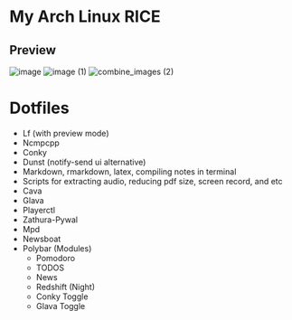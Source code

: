 # My Arch Linux RICE
## Preview

![image](https://user-images.githubusercontent.com/89016694/205252524-98c5e128-2ec3-4725-9def-d14c8c65edbc.png)
![image (1)](https://user-images.githubusercontent.com/89016694/205252536-941b4e54-0987-4356-ad34-eae06465449d.png)
![combine_images (2)](https://user-images.githubusercontent.com/89016694/205252605-3f7bb8a7-8a89-4a1e-8fed-d4210890fafe.png)

# Dotfiles

- Lf (with preview mode)
- Ncmpcpp
- Conky
- Dunst (notify-send ui alternative)
- Markdown, rmarkdown, latex, compiling notes in terminal
- Scripts for extracting audio, reducing pdf size, screen record, and etc
- Cava
- Glava
- Playerctl
- Zathura-Pywal
- Mpd
- Newsboat
- Polybar (Modules)
  - Pomodoro
  - TODOS
  - News
  - Redshift (Night)
  - Conky Toggle
  - Glava Toggle

